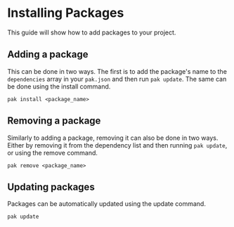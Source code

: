 # Installing Packages

This guide will show how to add packages to your project.

## Adding a package

This can be done in two ways. The first is to add the package's name to the `dependencies` array
in your `pak.json` and then run `pak update`. The same can be done using the install command.

```
pak install <package_name>
```

## Removing a package

Similarly to adding a package, removing it can also be done in two ways. Either by removing it from the dependency
list and then running `pak update`, or using the remove command.

```
pak remove <package_name>
```

## Updating packages

Packages can be automatically updated using the update command.

```
pak update
```
